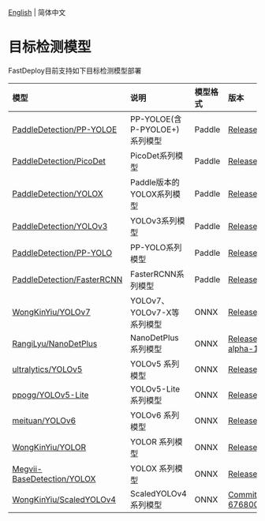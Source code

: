 [English](README.md) | 简体中文
# 目标检测模型

FastDeploy目前支持如下目标检测模型部署

| 模型 | 说明 | 模型格式 | 版本 |
| :--- | :--- | :------- | :--- |
| [PaddleDetection/PP-YOLOE](./paddledetection) | PP-YOLOE(含P-PYOLOE+)系列模型 | Paddle | [Release/2.4](https://github.com/PaddlePaddle/PaddleDetection/tree/release/2.4) |
| [PaddleDetection/PicoDet](./paddledetection) | PicoDet系列模型 | Paddle | [Release/2.4](https://github.com/PaddlePaddle/PaddleDetection/tree/release/2.4) |
| [PaddleDetection/YOLOX](./paddledetection) | Paddle版本的YOLOX系列模型 | Paddle | [Release/2.4](https://github.com/PaddlePaddle/PaddleDetection/tree/release/2.4) |
| [PaddleDetection/YOLOv3](./paddledetection) | YOLOv3系列模型 | Paddle | [Release/2.4](https://github.com/PaddlePaddle/PaddleDetection/tree/release/2.4) |
| [PaddleDetection/PP-YOLO](./paddledetection) | PP-YOLO系列模型 | Paddle | [Release/2.4](https://github.com/PaddlePaddle/PaddleDetection/tree/release/2.4) |
| [PaddleDetection/FasterRCNN](./paddledetection) | FasterRCNN系列模型 | Paddle | [Release/2.4](https://github.com/PaddlePaddle/PaddleDetection/tree/release/2.4) |
| [WongKinYiu/YOLOv7](./yolov7) | YOLOv7、YOLOv7-X等系列模型 | ONNX | [Release/v0.1](https://github.com/WongKinYiu/yolov7/tree/v0.1) |
| [RangiLyu/NanoDetPlus](./nanodet_plus) | NanoDetPlus 系列模型 | ONNX | [Release/v1.0.0-alpha-1](https://github.com/RangiLyu/nanodet/tree/v1.0.0-alpha-1) |
| [ultralytics/YOLOv5](./yolov5) | YOLOv5 系列模型 | ONNX | [Release/v7.0](https://github.com/ultralytics/yolov5/tree/v7.0) |
| [ppogg/YOLOv5-Lite](./yolov5lite) | YOLOv5-Lite 系列模型 | ONNX | [Release/v1.4](https://github.com/ppogg/YOLOv5-Lite/releases/tag/v1.4) |
| [meituan/YOLOv6](./yolov6) | YOLOv6 系列模型 | ONNX | [Release/0.1.0](https://github.com/meituan/YOLOv6/releases/tag/0.1.0) |
| [WongKinYiu/YOLOR](./yolor) | YOLOR 系列模型 | ONNX | [Release/weights](https://github.com/WongKinYiu/yolor/releases/tag/weights) |
| [Megvii-BaseDetection/YOLOX](./yolox) | YOLOX 系列模型 | ONNX | [Release/v0.1.1](https://github.com/Megvii-BaseDetection/YOLOX/tree/0.1.1rc0) |
| [WongKinYiu/ScaledYOLOv4](./scaledyolov4) | ScaledYOLOv4 系列模型 | ONNX | [CommitID: 6768003](https://github.com/WongKinYiu/ScaledYOLOv4/commit/676800364a3446900b9e8407bc880ea2127b3415) |
